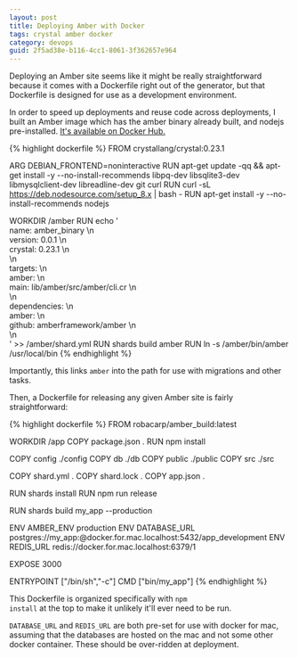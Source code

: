 ```yaml
---
layout: post
title: Deploying Amber with Docker
tags: crystal amber docker
category: devops
guid: 2f5ad38e-b116-4cc1-8061-3f362657e964
---
```


Deploying an Amber site seems like it might be really straightforward because it comes with a Dockerfile right out of the generator, but that Dockerfile is designed for use as a development environment.

In order to speed up deployments and reuse code across deployments, I built an Amber image which has the amber binary already built, and nodejs pre-installed. [It's available on Docker Hub.](https://hub.docker.com/r/robacarp/amber_build/)

{% highlight dockerfile %}
FROM crystallang/crystal:0.23.1

ARG DEBIAN_FRONTEND=noninteractive
RUN apt-get update -qq && apt-get install -y --no-install-recommends libpq-dev libsqlite3-dev libmysqlclient-dev libreadline-dev git curl
RUN curl -sL https://deb.nodesource.com/setup_8.x | bash -
RUN apt-get install -y --no-install-recommends nodejs

WORKDIR /amber
RUN echo '\
name: amber_binary \n\
version: 0.0.1 \n\
crystal: 0.23.1 \n\
 \n\
targets: \n\
  amber: \n\
    main: lib/amber/src/amber/cli.cr \n\
 \n\
dependencies: \n\
  amber: \n\
    github: amberframework/amber \n\
    \n\
' >> /amber/shard.yml
RUN shards build amber
RUN ln -s /amber/bin/amber /usr/local/bin
{% endhighlight %}

Importantly, this links <code class="code">amber</code> into the path for use with migrations and other tasks.

Then, a Dockerfile for releasing any given Amber site is fairly straightforward:

{% highlight dockerfile %}
FROM robacarp/amber_build:latest

WORKDIR /app
COPY package.json .
RUN npm install

COPY config ./config
COPY db ./db
COPY public ./public
COPY src ./src

COPY shard.yml .
COPY shard.lock .
COPY app.json .

RUN shards install
RUN npm run release

RUN shards build my_app --production

ENV AMBER_ENV production
ENV DATABASE_URL postgres://my_app:@docker.for.mac.localhost:5432/app_development
ENV REDIS_URL redis://docker.for.mac.localhost:6379/1

EXPOSE 3000

ENTRYPOINT ["/bin/sh","-c"]
CMD ["bin/my_app"]
{% endhighlight %}

This Dockerfile is organized specifically with <code class="code">npm install</code> at the top to make it unlikely it'll ever need to be run.

<code class="code">DATABASE_URL</code> and <code class="code">REDIS_URL</code> are both pre-set for use with docker for mac, assuming that the databases are hosted on the mac and not some other docker container. These should be over-ridden at deployment.
